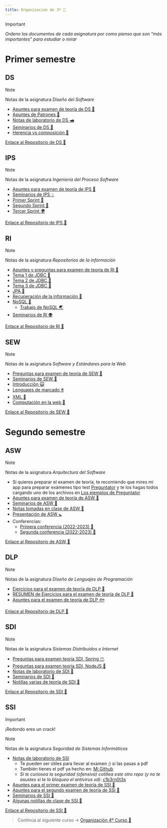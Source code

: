 ```yaml
---
title: Organización de 3º 🐊
---
```

>[!Important]
>*Ordeno los documentos de cada asignatura por como pienso que son "más importantes" para estudiar o mirar*


# Primer semestre
## DS


>[!Note]
>Notas de la asignatura *Diseño del Software*

- [Apuntes para examen de teoría de DS 👣](./Primer%20Semestre/DS/apuntes_para_examen_teoría.md)
- [Apuntes de Patrones 🔋](./Primer%20Semestre/DS/apuntes_patrones.md)
- [Notas de laboratorio de DS 🛥️](./Primer%20Semestre/DS/notas_lab_ds.md)
- [Seminarios de DS 🥡](./Primer%20Semestre/DS/seminarios.md)
- [Herencia vs composición 🧦](./Primer%20Semestre/DS/herencia_vs_composicion.md)

[Enlace al Repositorio de DS 📂 ](https://github.com/gitblanc/DS)

## IPS

>[!Note]
>Notas de la asignatura *Ingeniería del Proceso Software*

- [Apuntes para examen de teoría de IPS 🤩](./Primer%20Semestre/IPS/apuntes_para_examen.md)
- [Seminarios de IPS 💡](./Primer%20Semestre/IPS/seminarios.md)
- [Primer Sprint 🌋](./Primer%20Semestre/IPS/primer_sprint.md)
- [Segundo Sprint 🐁](./Primer%20Semestre/IPS/segundo_sprint.md)
- [Tercer Sprint 🌍](./Primer%20Semestre/IPS/sprint_3.md)

[Enlace al Repositorio de IPS 📂 ](https://github.com/gitblanc/IPS)

## RI

>[!Note]
>Notas de la asignatura *Repositorios de la información*

- [Apuntes y preguntas para examen de teoría de RI 🦷](./Primer%20Semestre/RI/apuntes_y_preguntas_para_examen.md)
- [Tema 1 de JDBC 🦩](./Primer%20Semestre/RI/tema_1,_jdbc.md)
- [Tema 2 de JDBC 🍹](./Primer%20Semestre/RI/tema_2,_transacciones.md)
- [Tema 3 de JDBC 🦠](./Primer%20Semestre/RI/tema_3,_patrones_y_estandares_de_acceso_a_datos.md)
- [JPA 🚥](./Primer%20Semestre/RI/jpa.md)
- [Recuperación de la información 🌺](./Primer%20Semestre/RI/recuperacion_de_informacion.md)
- [NoSQL 🦋](./Primer%20Semestre/RI/nosql.md)
	- [Trabajo de NoSQL 🌏](./Primer%20Semestre/RI/nosql_trabajo.md)
- [Seminarios de RI 👽](./Primer%20Semestre/RI/seminarios.md)

[Enlace al Repositorio de RI 📂 ](https://github.com/gitblanc/RI)

## SEW

>[!Note]
>Notas de la asignatura *Software y Estándares para la Web*

- [Preguntas para examen de teoría de SEW 👹](./Primer%20Semestre/SEW/preguntas_examen.md)
- [Seminarios de SEW 🥃](./Primer%20Semestre/SEW/seminarios.md)
- [Introducción 🙀](./Primer%20Semestre/SEW/1._introduccion.md)
- [Lenguajes de marcado 🖲](./Primer%20Semestre/SEW/2._lenguajes_de_marcado.md)
- [XML 💎](./Primer%20Semestre/SEW/3._xml.md)
- [Computación en la web 🐨](./Primer%20Semestre/SEW/4._computacion_en_la_web.md)

[Enlace al Repositorio de SEW 📂 ](https://github.com/gitblanc/SEW)

# Segundo semestre

## ASW

>[!Note]
>Notas de la asignatura *Arquitectura del Software*

- Si quieres preparar el examen de teoría, te recomiendo que mires mi app para preparar exámenes tipo test [Preguntator](https://preguntator.netlify.app/) y te los hagas todos cargando uno de los archivos en [Los ejemplos de Preguntator](https://github.com/gitblanc/Preguntator/tree/main/examples/ASW)
- [Apuntes para examen de teoría de ASW 🧶](./Segundo%20Semestre/ASW/apuntes_examen_teoria_asw.md)
- [Seminarios de ASW 💎](./Segundo%20Semestre/ASW/asw_seminarios.md)
- [Notas tomadas en clase de ASW 🥋](./Segundo%20Semestre/ASW/asw.md)
- [Presentación de ASW 🚼](./Segundo%20Semestre/ASW/presentacion.md)
- Conferencias:
	- [Primera conferencia (2022-2023) 🌊](./Segundo%20Semestre/ASW/conf_1_asw.md)
	- [Segunda conferencia (2022-2023) 🌿](./Segundo%20Semestre/ASW/conf_2_asw.md)

[Enlace al Repositorio de ASW 📂 ](https://github.com/gitblanc/ASW)

## DLP

>[!Note]
>Notas de la asignatura *Diseño de Lenguajes de Programación*

- [Ejercicios para el examen de teoría de DLP 🐲](./Segundo%20Semestre/DLP/ejercicios_examen_teoria_dlp.md)
- [RESUMEN de Ejercicios para el examen de teoría de DLP 💎](./Segundo%20Semestre/DLP/resumen_ejercicios_teoria_dlp.md)
- [Apuntes para el examen de teoría de DLP 🐟](./Segundo%20Semestre/DLP/apuntes_examen_teoria_dlp.md)

[Enlace al Repositorio de DLP 📂 ](https://github.com/gitblanc/DLP)

## SDI

>[!Note]
>Notas de la asignatura *Sistemas Distribuidos e Internet*

- [Preguntas para examen teoría SDI, Spring 🩳](./Segundo%20Semestre/SDI/examen_teoria_spring.md)
- [Preguntas para examen teoría SDI, NodeJS 🚁](./Segundo%20Semestre/SDI/examen_teoria_nodejs.md)
- [Notas de laboratorio de SDI 🌠](./Segundo%20Semestre/SDI/laboratorios.md)
- [Seminarios de SDI 🧪](./Segundo%20Semestre/SDI/sdi_seminarios.md)
- [Notillas varias de teoría de SDI 🍯](./Segundo%20Semestre/SDI/sdi.md)

[Enlace al Repositorio de SDI 📂 ](https://github.com/gitblanc/SDI)

## SSI

>[!Important]
>¡Redondo eres un crack!

>[!Note]
>Notas de la asignatura *Seguridad de Sistemas Informáticos*

- [Notas de laboratorio de SSI](./Segundo%20Semestre/SSI/ssi_lab_notas.md)
	- Te pueden ser útiles para llevar al examen ;) si las pasas a pdf
	- También tienes el pdf ya hecho en: [Mi Github](https://github.com/gitblanc/SSI/blob/main/SSI%20Lab%20notas-gitblanc.pdf)
	- *Si te curiosea la seguridad (ofensiva) cotillea este otro repo (y no te asustes si te lo bloquea el antivirus xd)*: [c1b3rn0t3s](https://gitblanc.github.io/c1b3rn0t3s/)
- [Apuntes para el primer examen de teoría de SSI 🦥](./Segundo%20Semestre/SSI/ssi_apuntes_examen_1_teoria.md)
- [Apuntes para el segundo examen de teoría de SSI 🥇](./Segundo%20Semestre/SSI/ssi_apuntes_examen_2_teoria.md)
- [Seminarios de SSI 🧰](./Segundo%20Semestre/SSI/ssi_seminarios.md)
- [Algunas notillas de clase de SSI 🥤](./Segundo%20Semestre/SSI/ssi.md)

[Enlace al Repositorio de SSI 📂 ](https://github.com/gitblanc/SSI)

> Continúa al siguiente curso -> [Organización 4º Curso 🦍](../4%20Curso/organizacion.md)